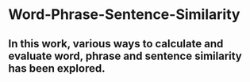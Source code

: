 # Word-Phrase-Sentence-Similarity

## In this work, various ways to calculate and evaluate word, phrase and sentence similarity has been explored.
